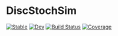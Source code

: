 # DiscStochSim

[![Stable](https://img.shields.io/badge/docs-stable-blue.svg)](https://AdityaDendukuri.github.io/DiscStochSim.jl/stable/)
[![Dev](https://img.shields.io/badge/docs-dev-blue.svg)](https://AdityaDendukuri.github.io/DiscStochSim.jl/dev/)
[![Build Status](https://github.com/AdityaDendukuri/DiscStochSim.jl/actions/workflows/CI.yml/badge.svg?branch=main)](https://github.com/AdityaDendukuri/DiscStochSim.jl/actions/workflows/CI.yml?query=branch%3Amain)
[![Coverage](https://codecov.io/gh/AdityaDendukuri/DiscStochSim.jl/branch/main/graph/badge.svg)](https://codecov.io/gh/AdityaDendukuri/DiscStochSim.jl)
